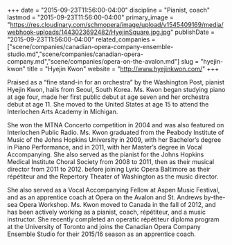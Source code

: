+++
date = "2015-09-23T11:56:00-04:00"
discipline = "Pianist, coach"
lastmod = "2015-09-23T11:56:00-04:00"
primary_image = "https://res.cloudinary.com/schmopera/image/upload/v1545409169/media/webhook-uploads/1443023692482/HyejinSquare.jpg.jpg"
publishDate = "2015-09-23T11:56:00-04:00"
related_companies = ["scene/companies/canadian-opera-company-ensemble-studio.md","scene/companies/canadian-opera-company.md","scene/companies/opera-on-the-avalon.md"]
slug = "hyejin-kwon"
title = "Hyejin Kwon"
website = "http://www.hyejinkwon.com/"
+++

Praised as a “fine stand-in for an orchestra” by the Washington Post, pianist Hyejin Kwon, hails from Seoul, South Korea. Ms. Kwon began studying piano at age four, made her first public debut at age seven and her orchestra debut at age 11. She moved to the United States at age 15 to attend the Interlochen Arts Academy in Michigan. 

She won the MTNA Concerto competition in 2004 and was also featured on Interlochen Public Radio. Ms. Kwon graduated from the Peabody Institute of Music of the Johns Hopkins University in 2009, with her Bachelor’s degree in Piano Performance, and in 2011, with her Master’s degree in Vocal Accompanying. She also served as the pianist for the Johns Hopkins Medical Institute Choral Society from 2008 to 2011, then as their musical director from 2011 to 2012. before joining Lyric Opera Baltimore as their répétiteur and the Repertory Theater of Washington as the music director. 

She also served as a Vocal Accompanying Fellow at Aspen Music Festival, and as an apprentice coach at Opera on the Avalon and St. Andrews by-the-sea Opera Workshop. Ms. Kwon moved to Canada in the fall of 2012, and has been actively working as a pianist, coach, répétiteur, and a music instructor. She recently completed an operatic répétiteur diploma program at the University of Toronto and joins the Canadian Opera Company Ensemble Studio for their 2015/16 season as an apprentice coach.
